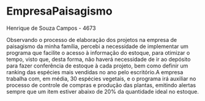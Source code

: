 # EmpresaPaisagismo
Henrique de Souza Campos - 4673

Observando o processo de elaboração dos projetos na empresa de paisagismo da minha família, percebi a necessidade de implementar um programa que facilite o acesso à informação do estoque, para otimizar o tempo, visto que, desta forma, não haverá necessidade de ir ao depósito para fazer conferência de estoque à cada projeto, bem como definir um ranking das espécies mais vendidas no ano pelo escritório.A empresa trabalha com, em média, 30 espécies vegetais, e o programa irá auxiliar no processo de controle de compras e produção das plantas, emitindo alertas sempre que um item estiver abaixo de 20% da quantidade ideal no estoque. 
